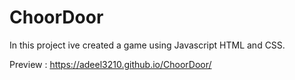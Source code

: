 # ChoorDoor

In this project ive created a game using Javascript HTML and CSS.

Preview : https://adeel3210.github.io/ChoorDoor/
